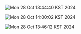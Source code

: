 ![Mon 28 Oct 13:44:40 KST 2024](https://github.com/user-attachments/assets/5d15828b-c9dc-4ae8-a6ae-f416cbad1bcc)

![Mon 28 Oct 14:00:02 KST 2024](https://github.com/user-attachments/assets/1f064901-18f1-4921-8942-b34c835d0ac1)

![Mon 28 Oct 13:46:12 KST 2024](https://github.com/user-attachments/assets/14038fcf-f9f0-4d71-bdfb-f832fbe8540f)
